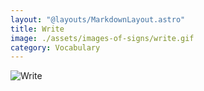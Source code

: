 ```yaml
---
layout: "@layouts/MarkdownLayout.astro"
title: Write
image: ./assets/images-of-signs/write.gif
category: Vocabulary
---
```


![Write](@signs/write.gif)
